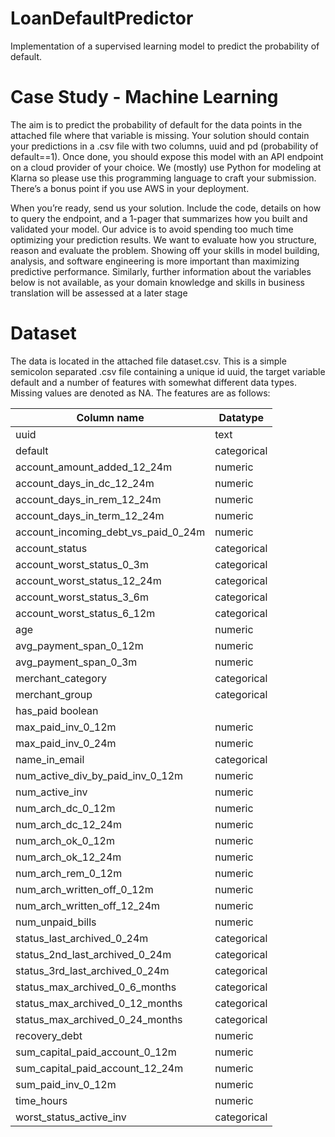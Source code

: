# LoanDefaultPredictor
Implementation of a  supervised learning model to predict the probability of default.

# Case Study - Machine Learning

The aim is to predict the probability of default for the data points in the attached file where
that variable is missing. Your solution should contain your predictions in a .csv file with two
columns, uuid and pd (probability of default==1). Once done, you should expose this model
with an API endpoint on a cloud provider of your choice. We (mostly) use Python for modeling at
Klarna so please use this programming language to craft your submission. There’s a bonus point
if you use AWS in your deployment.

When you’re ready, send us your solution. Include the code, details on how to query the
endpoint, and a 1-pager that summarizes how you built and validated your model.
Our advice is to avoid spending too much time optimizing your prediction results. We want to
evaluate how you structure, reason and evaluate the problem. Showing off your skills in model
building, analysis, and software engineering is more important than maximizing predictive
performance. Similarly, further information about the variables below is not available, as your
domain knowledge and skills in business translation will be assessed at a later stage

# Dataset
The data is located in the attached file dataset.csv. This is a simple semicolon separated .csv
file containing a unique id uuid, the target variable default and a number of features with
somewhat different data types. Missing values are denoted as NA. The features are as follows:

|Column name |Datatype|
|------------|--------|
|uuid |text|
|default |categorical|
|account_amount_added_12_24m |numeric|
|account_days_in_dc_12_24m |numeric|
|account_days_in_rem_12_24m |numeric|
|account_days_in_term_12_24m |numeric|
|account_incoming_debt_vs_paid_0_24m |numeric|
|account_status |categorical|
|account_worst_status_0_3m |categorical|
|account_worst_status_12_24m |categorical|
|account_worst_status_3_6m |categorical|
|account_worst_status_6_12m |categorical|
|age |numeric|
|avg_payment_span_0_12m |numeric|
|avg_payment_span_0_3m |numeric|
|merchant_category |categorical|
|merchant_group |categorical|
|has_paid boolean
|max_paid_inv_0_12m |numeric|
|max_paid_inv_0_24m |numeric|
|name_in_email |categorical|
|num_active_div_by_paid_inv_0_12m |numeric|
|num_active_inv |numeric|
|num_arch_dc_0_12m |numeric|
|num_arch_dc_12_24m |numeric|
|num_arch_ok_0_12m |numeric|
|num_arch_ok_12_24m |numeric|
|num_arch_rem_0_12m |numeric|
|num_arch_written_off_0_12m |numeric|
|num_arch_written_off_12_24m |numeric|
|num_unpaid_bills |numeric|
|status_last_archived_0_24m |categorical|
|status_2nd_last_archived_0_24m |categorical|
|status_3rd_last_archived_0_24m |categorical|
|status_max_archived_0_6_months |categorical|
|status_max_archived_0_12_months |categorical|
|status_max_archived_0_24_months |categorical|
|recovery_debt |numeric|
|sum_capital_paid_account_0_12m |numeric|
|sum_capital_paid_account_12_24m |numeric|
|sum_paid_inv_0_12m |numeric|
|time_hours |numeric|
|worst_status_active_inv |categorical|
